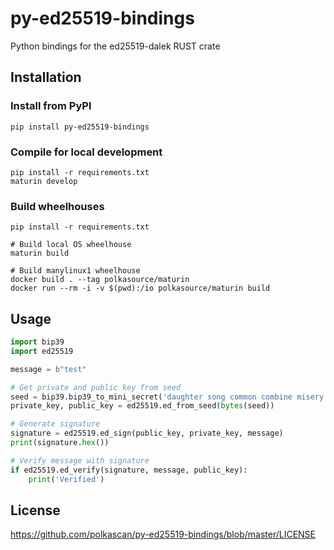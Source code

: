 # py-ed25519-bindings
Python bindings for the ed25519-dalek RUST crate 

## Installation

### Install from PyPI

```
pip install py-ed25519-bindings
```

### Compile for local development

```
pip install -r requirements.txt
maturin develop
```
### Build wheelhouses
```
pip install -r requirements.txt

# Build local OS wheelhouse
maturin build

# Build manylinux1 wheelhouse
docker build . --tag polkasource/maturin
docker run --rm -i -v $(pwd):/io polkasource/maturin build

```

## Usage

```python
import bip39
import ed25519

message = b"test"

# Get private and public key from seed
seed = bip39.bip39_to_mini_secret('daughter song common combine misery cotton audit morning stuff weasel flee field','')
private_key, public_key = ed25519.ed_from_seed(bytes(seed))

# Generate signature
signature = ed25519.ed_sign(public_key, private_key, message)
print(signature.hex())

# Verify message with signature
if ed25519.ed_verify(signature, message, public_key):
    print('Verified')

```


## License
https://github.com/polkascan/py-ed25519-bindings/blob/master/LICENSE
